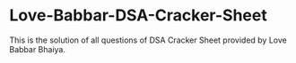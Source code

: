 # Love-Babbar-DSA-Cracker-Sheet
This is the solution of all questions of DSA Cracker Sheet provided by Love Babbar Bhaiya.
